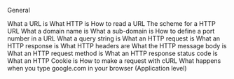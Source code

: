 General

What a URL is What HTTP is How to read a URL The scheme for a HTTP URL What a domain name is What a sub-domain is How to define a port number in a URL What a query string is What an HTTP request is What an HTTP response is What HTTP headers are What the HTTP message body is What an HTTP request method is What an HTTP response status code is What an HTTP Cookie is How to make a request with cURL What happens when you type google.com in your browser (Application level)